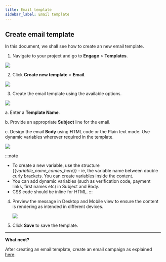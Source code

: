 ```yaml
---
title: Email template
sidebar_label: Email template
---
```


## Create email template

In this document, we shall see how to create an new email template.

1.  Navigate to your project and go to **Engage** > **Templates**.
 
![](https://i.imgur.com/Hvh6o2m.jpg)

2.  Click **Create new template** > **Email**.

![](https://i.imgur.com/CkGsBvR.png)


3. Create the email template using the available options. 

![](https://i.imgur.com/nO7bXDG.png)
   
   a. Enter a **Template Name**.

   b. Provide an appropriate **Subject** line for the email.

   c. Design the email **Body** using HTML code or the Plain text mode. Use dynamic variables wherever required in the template.

   ![](https://i.imgur.com/uUX74CU.png)


:::note
* To create a new variable, use the structure {{*variable_name_comes_here*}} - ie, the variable name between double curly brackets.  You can create variables inside the content.
* You can add dynamic variables (such as verification code, payment links, first names etc) in Subject and Body.
* CSS code should be inline for HTML.
:::

4. Preview the message in Desktop and Mobile view to ensure the content is rendering as intended in different devices.

   ![](https://i.imgur.com/mT2KuPj.jpg)

5. Click **Save** to save the template.


***

**What next?**

After creating an email template, create an email campaign as explained [here](/platform_concepts/engagement/outbound/outbound-campaigns/run-campaign).